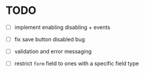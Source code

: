 # TODO

- [ ] implement enabling disabling + events
- [ ] fix save button disabled bug

- [ ] validation and error messaging
- [ ] restrict `form` field to ones with a specific field type
